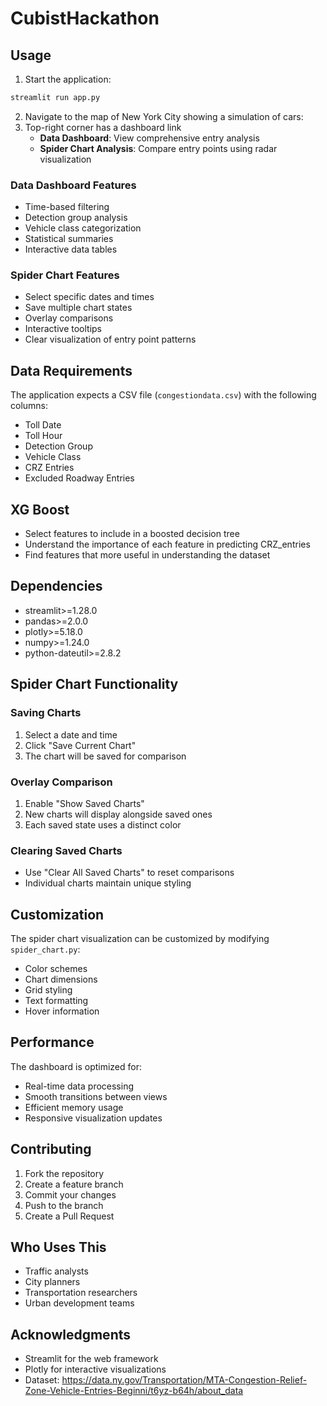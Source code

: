 # CubistHackathon

## Usage

1. Start the application:
```bash
streamlit run app.py
```

2. Navigate to the map of New York City showing a simulation of cars:
3. Top-right corner has a dashboard link
   - **Data Dashboard**: View comprehensive entry analysis
   - **Spider Chart Analysis**: Compare entry points using radar visualization

### Data Dashboard Features
- Time-based filtering
- Detection group analysis
- Vehicle class categorization
- Statistical summaries
- Interactive data tables

### Spider Chart Features
- Select specific dates and times
- Save multiple chart states
- Overlay comparisons
- Interactive tooltips
- Clear visualization of entry point patterns

## Data Requirements

The application expects a CSV file (`congestiondata.csv`) with the following columns:
- Toll Date
- Toll Hour
- Detection Group
- Vehicle Class
- CRZ Entries
- Excluded Roadway Entries

## XG Boost
- Select features to include in a boosted decision tree
- Understand the importance of each feature in predicting CRZ_entries
- Find features that more useful in understanding the dataset


## Dependencies

- streamlit>=1.28.0
- pandas>=2.0.0
- plotly>=5.18.0
- numpy>=1.24.0
- python-dateutil>=2.8.2

## Spider Chart Functionality

### Saving Charts
1. Select a date and time
2. Click "Save Current Chart"
3. The chart will be saved for comparison

### Overlay Comparison
1. Enable "Show Saved Charts"
2. New charts will display alongside saved ones
3. Each saved state uses a distinct color

### Clearing Saved Charts
- Use "Clear All Saved Charts" to reset comparisons
- Individual charts maintain unique styling

## Customization

The spider chart visualization can be customized by modifying `spider_chart.py`:
- Color schemes
- Chart dimensions
- Grid styling
- Text formatting
- Hover information

## Performance

The dashboard is optimized for:
- Real-time data processing
- Smooth transitions between views
- Efficient memory usage
- Responsive visualization updates

## Contributing

1. Fork the repository
2. Create a feature branch
3. Commit your changes
4. Push to the branch
5. Create a Pull Request


## Who Uses This

- Traffic analysts
- City planners
- Transportation researchers
- Urban development teams

## Acknowledgments

- Streamlit for the web framework
- Plotly for interactive visualizations
- Dataset: https://data.ny.gov/Transportation/MTA-Congestion-Relief-Zone-Vehicle-Entries-Beginni/t6yz-b64h/about_data
